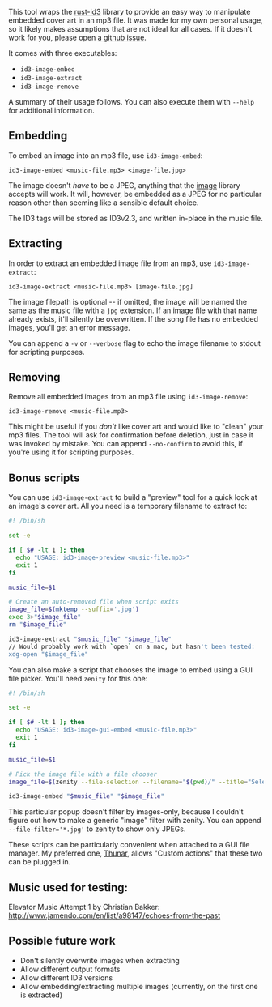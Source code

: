 This tool wraps the [rust-id3](https://github.com/jameshurst/rust-id3) library to provide an easy way to manipulate embedded cover art in an mp3 file. It was made for my own personal usage, so it likely makes assumptions that are not ideal for all cases. If it doesn't work for you, please open [a github issue](https://github.com/AndrewRadev/id3-image/issues).

It comes with three executables:

- `id3-image-embed`
- `id3-image-extract`
- `id3-image-remove`

A summary of their usage follows. You can also execute them with `--help` for additional information.

## Embedding

To embed an image into an mp3 file, use `id3-image-embed`:

```
id3-image-embed <music-file.mp3> <image-file.jpg>
```

The image doesn't *have* to be a JPEG, anything that the [image](https://github.com/PistonDevelopers/image) library accepts will work. It will, however, be embedded as a JPEG for no particular reason other than seeming like a sensible default choice.

The ID3 tags will be stored as ID3v2.3, and written in-place in the music file.

## Extracting

In order to extract an embedded image file from an mp3, use `id3-image-extract`:

```
id3-image-extract <music-file.mp3> [image-file.jpg]
```

The image filepath is optional -- if omitted, the image will be named the same as the music file with a `jpg` extension. If an image file with that name already exists, it'll silently be overwritten. If the song file has no embedded images, you'll get an error message.

You can append a `-v` or `--verbose` flag to echo the image filename to stdout for scripting purposes.

## Removing

Remove all embedded images from an mp3 file using `id3-image-remove`:

```
id3-image-remove <music-file.mp3>
```

This might be useful if you *don't* like cover art and would like to "clean" your mp3 files. The tool will ask for confirmation before deletion, just in case it was invoked by mistake. You can append `--no-confirm` to avoid this, if you're using it for scripting purposes.

## Bonus scripts

You can use `id3-image-extract` to build a "preview" tool for a quick look at an image's cover art. All you need is a temporary filename to extract to:

``` bash
#! /bin/sh

set -e

if [ $# -lt 1 ]; then
  echo "USAGE: id3-image-preview <music-file.mp3>"
  exit 1
fi

music_file=$1

# Create an auto-removed file when script exits
image_file=$(mktemp --suffix='.jpg')
exec 3>"$image_file"
rm "$image_file"

id3-image-extract "$music_file" "$image_file"
// Would probably work with `open` on a mac, but hasn't been tested:
xdg-open "$image_file"
```

You can also make a script that chooses the image to embed using a GUI file picker. You'll need `zenity` for this one:

``` bash
#! /bin/sh

set -e

if [ $# -lt 1 ]; then
  echo "USAGE: id3-image-gui-embed <music-file.mp3>"
  exit 1
fi

music_file=$1

# Pick the image file with a file chooser
image_file=$(zenity --file-selection --filename="$(pwd)/" --title="Select Cover Art")

id3-image-embed "$music_file" "$image_file"
```

This particular popup doesn't filter by images-only, because I couldn't figure out how to make a generic "image" filter with zenity. You can append `--file-filter='*.jpg'` to zenity to show only JPEGs.

These scripts can be particularly convenient when attached to a GUI file manager. My preferred one, [Thunar](https://docs.xfce.org/xfce/thunar/start), allows "Custom actions" that these two can be plugged in.

## Music used for testing:

Elevator Music Attempt 1 by Christian Bakker: http://www.jamendo.com/en/list/a98147/echoes-from-the-past

## Possible future work

- Don't silently overwrite images when extracting
- Allow different output formats
- Allow different ID3 versions
- Allow embedding/extracting multiple images (currently, on the first one is extracted)
